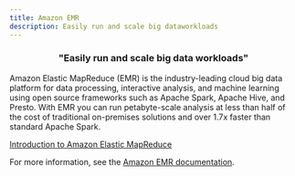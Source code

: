 ```yaml
---
title: Amazon EMR
description: Easily run and scale big dataworkloads
---
```


<div><h3 align="center">"Easily run and scale big data workloads"</h3></div>

Amazon Elastic MapReduce (EMR) is the industry-leading cloud big data platform for data processing, interactive analysis, and machine learning using open source frameworks such as Apache Spark, Apache Hive, and Presto. With EMR you can run petabyte-scale analysis at less than half of the cost of traditional on-premises solutions and over 1.7x faster than standard Apache Spark.

[Introduction to Amazon Elastic MapReduce](https://youtu.be/S6Ja55n-o0M)

For more information, see the [Amazon EMR documentation](https://docs.aws.amazon.com/emr/latest/ManagementGuide/emr-what-is-emr.html).
